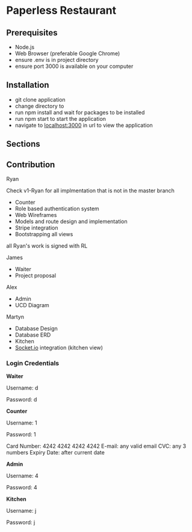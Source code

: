 # Paperless Restaurant

## Prerequisites

- Node.js
- Web Browser (preferable Google Chrome)
- ensure .env is in project directory
- ensure port 3000 is available on your computer

## Installation

- git clone application
- change directory to
- run npm install and wait for packages to be installed
- run npm start to start the application
- navigate to [localhost:3000](http://localhost:3000) in url to view the application

## Sections

## Contribution

Ryan

Check v1-Ryan for all implmentation that is not in the master branch


- Counter
- Role based authentication system
- Web Wireframes
- Models and route design and implementation
- Stripe integration
- Bootstrapping all views

all Ryan's work is signed with RL

James

- Waiter
- Project proposal

Alex

- Admin
- UCD Diagram

Martyn

- Database Design
- Database ERD
- Kitchen
- [Socket.io](http://socket.io) integration (kitchen view)

### Login Credentials

**Waiter**

Username: d

Password: d

**Counter**

Username: 1

Password: 1

Card Number: 4242 4242 4242 4242
E-mail: any valid email
CVC: any 3 numbers
Expiry Date: after current date


**Admin**

Username:  4

Password: 4

**Kitchen**

Username: j

Password: j

##
